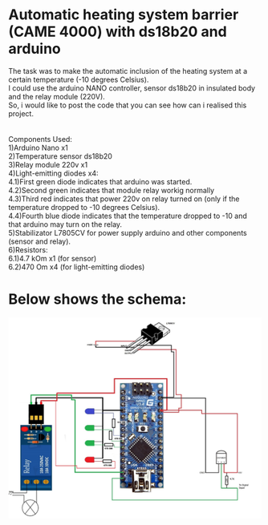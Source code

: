 # Automatic heating system barrier (CAME 4000) with ds18b20 and arduino


The task was to make the automatic inclusion of the heating system at a 
certain temperature (-10 degrees Celsius).<br>
I could use the arduino NANO controller, sensor ds18b20 in insulated 
body and the relay module (220V).<br>
So, i would like to post the code that you can see how can i realised 
this project.<br>
<br>
<br>
Components Used: <br>
  1)Arduino Nano x1<br>
  2)Temperature sensor ds18b20<br>
  3)Relay module 220v x1<br>
  4)Light-emitting diodes x4:<br>
    4.1)First green diode indicates that arduino was started.<br>
    4.2)Second green indicates that module relay workig normally<br>
    4.3)Third red indicates that power 220v on relay turned on (only if 
the temperature dropped to -10 degrees Celsius).<br>
    4.4)Fourth blue diode indicates that the temperature dropped to -10 
and that arduino may turn on the relay.<br>
  5)Stabilizator L7805CV for power supply arduino and other components 
(sensor and relay).<br>
  6)Resistors:<br>
    6.1)4.7 kOm x1 (for sensor)<br>
    6.2)470 Om x4 (for light-emitting diodes)<br>

# Below shows the schema:

![Image alt](https://github.com/stalkerhack/Arduino_DS18B20_Relay220/blob/master/img/arNANO.jpg)
